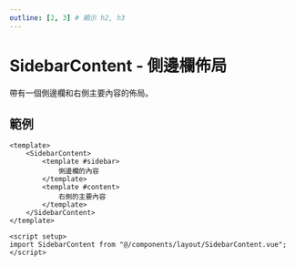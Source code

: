 ```yaml
---
outline: [2, 3] # 顯示 h2, h3
---
```


# SidebarContent - 側邊欄佈局
帶有一個側邊欄和右側主要內容的佈局。

## 範例
```vue
<template>
	<SidebarContent>
		<template #sidebar>
			側邊欄的內容
		</template>
		<template #content>
			右側的主要內容
		</template>
	</SidebarContent>
</template>

<script setup>
import SidebarContent from "@/components/layout/SidebarContent.vue";
</script>
```
